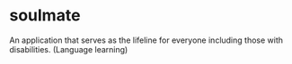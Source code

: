 # soulmate

An application that serves as the lifeline for everyone including those with disabilities.
(Language learning)
